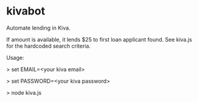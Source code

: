 # kivabot

Automate lending in Kiva. 

If amount is available, it lends $25 to first loan applicant found. See kiva.js for the hardcoded search criteria. 

Usage:

\> set EMAIL=\<your kiva email\>

\> set PASSWORD=\<your kiva password\>

\> node kiva.js
